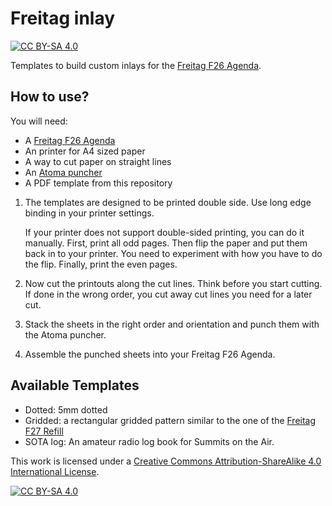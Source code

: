 # Freitag inlay

[![CC BY-SA 4.0][cc-by-sa-shield]][cc-by-sa]

Templates to build custom inlays for the [Freitag F26 Agenda][f26].

## How to use?

You will need:

* A [Freitag F26 Agenda][f26]
* An printer for A4 sized paper
* A way to cut paper on straight lines
* An [Atoma puncher][puncher]
* A PDF template from this repository

1. The templates are designed to be printed double side.
   Use long edge binding in your printer settings.

   If your printer does not support double-sided printing, you can do it manually.
   First, print all odd pages.
   Then flip the paper and put them back in to your printer.
   You need to experiment with how you have to do the flip.
   Finally, print the even pages.

2. Now cut the printouts along the cut lines.
   Think before you start cutting.
   If done in the wrong order, you cut away cut lines you need for a later cut.

3. Stack the sheets in the right order and orientation and punch them with the Atoma puncher.

4. Assemble the punched sheets into your Freitag F26 Agenda.

## Available Templates

* Dotted: 5mm dotted
* Gridded: a rectangular gridded pattern similar to the one of the [Freitag F27 Refill][f27]
* SOTA log: An amateur radio log book for Summits on the Air.

This work is licensed under a
[Creative Commons Attribution-ShareAlike 4.0 International License][cc-by-sa].

[![CC BY-SA 4.0][cc-by-sa-image]][cc-by-sa]

[cc-by-sa]: http://creativecommons.org/licenses/by-sa/4.0/
[cc-by-sa-image]: https://licensebuttons.net/l/by-sa/4.0/88x31.png
[cc-by-sa-shield]: https://img.shields.io/badge/License-CC%20BY--SA%204.0-lightgrey.svg
[f26]: https://www.freitag.ch/de/f26
[f27]: https://www.freitag.ch/de/f27r
[puncher]: https://atoma.be/en/product/atoma-puncher/
